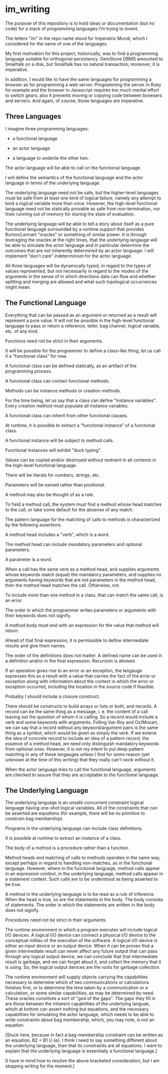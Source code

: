 im_writing
==========

The purpose of this repository is to hold ideas or documentation (but no code)
for a stack of programming languages I'm trying to invent.

The letters "im" in the repo name stood for Imperatrix Mundi, which I considered
for the name of one of the languages.

My first motivation for this project, historically, was to find a programming
language suitable for orthogonal persistency.  GemStone DBMS amounted to
Smalltalk on a disk, but Smalltalk has no natural transaction; moreover, it
is imperative.

In addition, I would like to have the same languages for programming a browser
as for programming a web server.  Programming the server in Ruby for example
and the browser in Javascript requires too much mental effort to switch
gears; also it prevents moving or copying code between browsers and servers.
And again, of course, those languages are imperative.

Three Languages
---------------

I imagine three programming languages:

- a functional language

- an actor language

- a language to underlie the other two.

The actor language will be able to call on the functional language.

I will define the semantics of the functional language and the actor language
in terms of the underlying language.

The underlying language need not be safe, but the higher-level languages must
be safe from at least one kind of logical failure, namely any attempt to bind
a logical variable more than once.  However, the high-level functional language
need not be statically provable as safe from non-termination, nor from running
out of memory for storing the state of evaluation.

The underlying language will be able to tell a story about itself as a pure
functional language surrounded by a runtime support that provides
Burton/Lennart "oracles" or something of similar power.  It is through
leveraging the oracles at the right times, that the underlying langauge will
be able to simulate the actor language and in particular determine the outcomes
that are not inherently determined by an actor language.  I will implement
"don't care" indeterminism for the actor language.

All three languages will be dynamically typed, in regard to the types of values
represented, but not necessarily in regard to the modes of the arguments in the
sense of in which directions data can flow and whether splitting and merging
are allowed and what such topological occurrences might mean.

The Functional Language
-----------------------

Everything that can be passed as an argument or returned as a result will
represent a pure value.  It will not be possible in the high-level functional
language to pass or return a reference, teller, bag channel, logical variable,
etc. of any kind.

Functions need not be strict in their arguments.

It will be possible for the programmer to define a class-like thing; let us
call it a "functional class" for now.

A functional class can be defined statically, as an artifact of the programming
process.

A functional class can contain functional methods.

Methods can be instance methods or creation methods.

For the time being, let us say that a class can define "instance variables".
Every creation method must populate all instance variables.

A functional class can inherit from other functional classes.

At runtime, it is possible to extract a "functional instance" of a functional
class.

A functional instance will be subject to method calls.

Functional instances will exhibit "duck typing".

Values can be copied and/or destroyed without restraint in all contexts in the
high-level functional language.

There will be literals for numbers, strings, etc.

Parameters will be named rather than positional.

A method may also be thought of as a rule.

To field a method call, the system must find a method whose head matches to
the call, or take some default for the absense of any match.

The pattern language for the matching of calls to methods is
characterized by the following assertions.

A method head includes a "verb", which is a word.

The method head can include mandatory parameters and optional parameters.

A parameter is a word.

When a call has the same verb as a method head, and supplies arguments whose
keywords match (equal) the mandatory parameters, and supplies no arguments
having keywords that are not parameters in the method head, then the
method head matches the call.  Otherwise, not.

To include more than one method in a class, that can match the same call, is
an error.

The order in which the programmer writes parameters or arguments with their
keywords does not signify.

A method body must end with an expression for the value that method will return.

Ahead of that final expression, it is permissible to define intermediate results
and give them names.

The order of the definitions does not matter.  A defined name can be used in a
definition and/or in the final expression.  Recursion is allowed.

If an operation gives rise to an error or an exception, the langauge expresses
this as a result with a value that carries the fact of the error or exception
along with information about the context in which the error or exception
occurred, including the location in the source code if feasible.

Probably I should include a closure construct.

There should be constructs to build arrays or lists or both, and records.  A
record can be the same thing as a message, i. e. the content of a call leaving
out the question of whom it is calling.  So a record would include a verb
and some keywords with arguments.  Folling Van Roy and Oz/Mozart, we can say
that a record without any keyword/argument pairs is the same thing as a symbol,
which would be given as simply the verb.  If we extend the idea of concrete
record to include an idea of a pattern record, the essence of a method head,
we need only distinguish mandatory keywords from optional ones.  However, it
is not my intent to put deep pattern matching in any of these langauges unless
I find for some reason (yet unknown at the time of this writing) that they
really can't work without it.

When the actor language tries to call the functional language, arguments are
checked to assure that they are acceptable to the functional language.

The Underlying Language
-----------------------

The underlying language is an unsafe concurrent constraint logical language
having one-shot logical variables.  All of the constraints that can be
asserted are equations (for example, there will be no primitive to constrain bag
membership).

Programs in the underlying language can include class definitions.

It is possible at runtime to extract an instance of a class.

The body of a method is a procedure rather than a function.

Method heads and matching of calls to methods operates in the same way, except
perhaps in regard to handling non-matches, as in the functional language.
However, where in the functional language, method calls appear in an expression
context, in the underlying language, method calls appear in a statement
context.  Such calls are to be understood as being asserted to be true.

A method in the underlying language is to be read as a rule of inference.
When the head is true, so are the statements in the body.  The body consists
of statements.  The order in which the statements are written in the body does
not signify.

Procedures need not be strict in their arguments.

The runtime environment in which a program executes will include logical I/O
devices.  A logical I/O device can connect a physical I/O device to the
conceptual millieu of the execution of the software.  A logical I/O device is
either an input device or an output device.  When it can be proven that a given
intermediate result can never affect any future output that can pass through
any logical output device, we can conclude that that intermediate result is
garbage, and we can forget about it, and collect the memory that it is using.
So, the logical output devices are the roots for garbage collection.

The runtime environment will supply objects carrying the capabilities necessary
to determine which of two communications or calculations finishes first, or
to determine the time taken by a communication or a calculation, or some
similar capabilities, as may be determined by need.  These oracles constitute a
sort of "god of the gaps".  The gaps they fill in are those between the inherent
capabilities of the underlying languae, which at bottom can assert nothing but
equations, and the necessary capabilities for simulating the actor language,
which needs to be able to write constraints about bag membership, which, you
may note, is not an equation.

[Stuck here, because in fact a bag-membership constraint can be written as
an equation, B2 = B1 U {e}.  I think I need to say something different about
the underlying language, than that its constraints are all equations.  I want
to explain that the underlying language is essentially a functional language.]

[I have in mind how to resolve the above bracketed consideration, but I am
stopping writing for the moment.]
